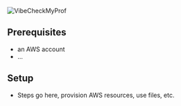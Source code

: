 ![VibeCheckMyProf](https://github.com/allisonml/VibeCheckMyProf/blob/main/scratch/image_files/vcmp_logo.png)

## Prerequisites
- an AWS account
- ...

## Setup
- Steps go here, provision AWS resources, use files, etc.
